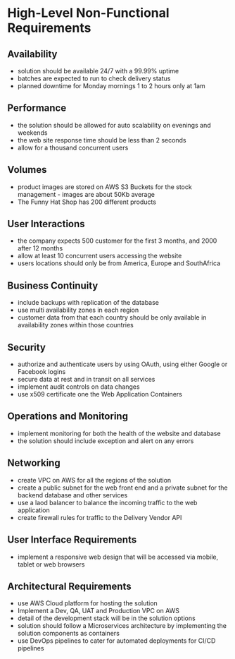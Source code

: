 # High-Level Non-Functional Requirements
## Availability
- solution should be available 24/7 with a 99.99% uptime
- batches are expected to run to check delivery status
- planned downtime for Monday mornings 1 to 2 hours only at 1am
## Performance
- the solution should be allowed for auto scalability on evenings and weekends
- the web site response time should be less than 2 seconds
- allow for a thousand concurrent users
## Volumes
- product images are stored on AWS S3 Buckets for the stock management - images are about 50Kb average
- The Funny Hat Shop has 200 different products
## User Interactions
- the company expects 500 customer for the first 3 months, and 2000 after 12 months
- allow at least 10 concurrent users accessing the website
- users locations should only be from America, Europe and SouthAfrica
## Business Continuity
- include backups with replication of the database
- use multi availability zones in each region
- customer data from that each country should be only available in availability zones within those countries
## Security
- authorize and authenticate users by using OAuth, using either Google or Facebook logins
- secure data at rest and in transit on all services
- implement audit controls on data changes
- use x509 certificate one the Web Application Containers
## Operations and Monitoring
- implement monitoring for both the health of the website and database
- the solution should include exception and alert on any errors
## Networking
- create VPC on AWS for all the regions of the solution
- create a public subnet for the web front end and a private subnet for the backend database and other services
- use a laod balancer to balance the incoming traffic to the web application
- create firewall rules for traffic to the Delivery Vendor API
## User Interface Requirements
- implement a responsive web design that will be accessed via mobile, tablet or web browsers
## Architectural Requirements
- use AWS Cloud platform for hosting the solution
- Implement a Dev, QA, UAT and Production VPC on AWS
- detail of the development stack will be in the solution options
- solution should follow a Microservices architecture by implementing the solution components as containers
- use DevOps pipelines to cater for automated deployments for CI/CD pipelines
